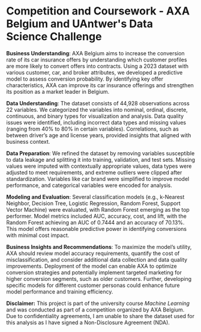 # Competition and Coursework - AXA Belgium and UAntwer's Data Science Challenge

**Business Understanding**: AXA Belgium aims to increase the conversion rate of its car insurance offers by understanding which customer profiles are more likely to convert offers into contracts. Using a 2023 dataset with various customer, car, and broker attributes, we developed a predictive model to assess conversion probability. By identifying key offer characteristics, AXA can improve its car insurance offerings and strengthen its position as a market leader in Belgium.

**Data Understanding**: The dataset consists of 44,928 observations across 22 variables. We categorized the variables into nominal, ordinal, discrete, continuous, and binary types for visualization and analysis. Data quality issues were identified, including incorrect data types and missing values (ranging from 40% to 80% in certain variables). Correlations, such as between driver’s age and license years, provided insights that aligned with business context. 

**Data Preparation**: We refined the dataset by removing variables susceptible to data leakage and splitting it into training, validation, and test sets. Missing values were imputed with contextually appropriate values, data types were adjusted to meet requirements, and extreme outliers were clipped after standardization. Variables like car brand were simplified to improve model performance, and categorical variables were encoded for analysis.

**Modeling and Evaluation**: Several classification models (e.g., k-Nearest Neighbor, Decision Tree, Logistic Regression, Random Forest, Support Vector Machine) were evaluated, with Random Forest emerging as the top performer. Model metrics included AUC, accuracy, cost, and lift, with the Random Forest achieving an AUC of 0.7444 and an accuracy of 70.13%. This model offers reasonable predictive power in identifying conversions with minimal cost impact.

**Business Insights and Recommendations**: To maximize the model’s utility, AXA should review model accuracy requirements, quantify the cost of misclassification, and consider additional data collection and data quality improvements. Deployment of the model can enable AXA to optimize conversion strategies and potentially implement targeted marketing for higher conversion segments, such as older customers. Further, developing specific models for different customer personas could enhance future model performance and training efficiency.

**Disclaimer:** This project is part of the university course *Machine Learning* and was conducted as part of a competition organized by AXA Belgium. Due to confidentiality agreements, I am unable to share the dataset used for this analysis as I have signed a Non-Disclosure Agreement (NDA).
